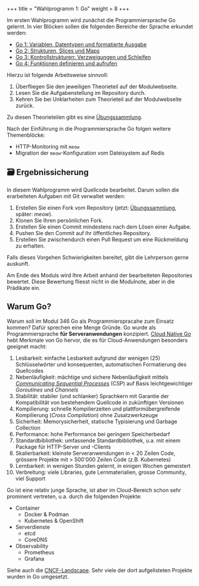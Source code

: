 +++
title = "Wahlprogramm 1: Go"
weight = 8
+++

Im ersten Wahlprogramm wird zunächst die Programmiersprache Go gelernt. In vier
Blöcken sollen die folgenden Bereiche der Sprache erkundet werden:

- [Go 1: Variablen, Datentypen und formatierte Ausgabe](go-1.md)
- [Go 2: Strukturen, Slices und Maps](go-2.md)
- [Go 3: Kontrollstrukturen: Verzweigungen und Schleifen](go-3.md)
- [Go 4: Funktionen definieren und aufrufen](go-4.md)

Hierzu ist folgende Arbeitsweise sinnvoll:

1. Überfliegen Sie den jeweiligen Theorieteil auf der Modulwebseite.
2. Lesen Sie die Aufgabenstellung im Repository durch.
3. Kehren Sie bei Unklarheiten zum Theorieteil auf der Modulwebseite zurück.

Zu diesen Theorieteilen gibt es eine
[Übungssammlung](https://github.com/patrickbucher/m346-go-exercises/tree/master).

Nach der Einführung in die Programmiersprache Go folgen weitere Themenblöcke:

- HTTP-Monitoring mit `meow`
- Migration der `meow`-Konfiguration vom Dateisystem auf Redis

## :card_file_box: Ergebnissicherung

In diesem Wahlprogramm wird Quellcode bearbeitet. Darum sollen die erarbeiteten
Aufgaben mit Git verwaltet werden:

1. Erstellen Sie einen Fork vom Repository (jetzt:
   [Übungssammlung](https://github.com/patrickbucher/m346-go-exercises/tree/master),
   später: _meow_).
2. Klonen Sie Ihren persönlichen Fork.
3. Erstellen Sie einen Commit mindestens nach dem Lösen einer Aufgabe.
4. Pushen Sie den Commit auf ihr öffentliches Repository.
5. Erstellen Sie zwischendurch einen Pull Request um eine Rückmeldung zu
   erhalten.

Falls dieses Vorgehen Schwierigkeiten bereitet, gibt die Lehrperson gerne
auskunft.

Am Ende des Moduls wird Ihre Arbeit anhand der bearbeiteten Repositories
bewertet. Diese Bewertung fliesst nicht in die Modulnote, aber in die Prädikate
ein.

## Warum Go?

Warum soll im Modul 346 Go als Programmierspracahe zum Einsatz kommen? Dafür
sprechen eine Menge Gründe. Go wurde als Programmiersprache **für
Serveranwendungen** konzipiert. [Cloud Native
Go](https://www.oreilly.com/library/view/cloud-native-go/9781492076322/) hebt
Merkmale von Go hervor, die es für Cloud-Anwendungen besonders geeignet macht:

1. Lesbarkeit: einfache Lesbarkeit aufgrund der wenigen (25) Schlüsselwörter und konsequenten, automatischen Formatierung des Quellcodes
2. Nebenläufigkeit: mächtige und sichere Nebenläufigkeit mittels [_Communicating Sequential Processes_](https://en.wikipedia.org/wiki/Communicating_sequential_processes) (CSP) auf Basis leichtgewichtiger _Goroutines_ und _Channels_
3. Stabilität: stabiler (und schlanker) Sprachkern mit Garantie der Kompatibilität von bestehendem Quellcode in zukünftigen Versionen
4. Kompilierung: schnelle Kompilierzeiten und plattformübergreifende Kompilierung (_Cross Compilation_) ohne Zusatzwerkzeuge
5. Sicherheit: Memorysicherheit, statische Typisierung und Garbage Collection
6. Performance: hohe Performance bei geringem Speicherbedarf
7. Standardbibliothek: umfassende Standardbibliothek, u.a. mit einem Package für HTTP-Server und -Clients
8. Skalierbarkeit: kleinste Serveranwendungen in < 20 Zeilen Code, grössere Projekte mit > 500'000 Zeilen Code (z.B. Kubernetes)
9. Lernbarkeit: in wenigen Stunden gelernt, in einigen Wochen gemeistert
10. Verbreitung: viele Libraries, gute Lernmaterialien, grosse Community, viel Support

Go ist eine relativ junge Sprache, ist aber im Cloud-Bereich schon sehr prominent vertreten, u.a. durch die folgenden Projekte:

- Container
    - Docker & Podman
    - Kubernetes & OpenShift
- Serverdienste
    - etcd
    - CoreDNS
- Observability
    - Prometheus
    - Grafana

Siehe auch die [CNCF-Landscape](https://landscape.cncf.io/). Sehr viele der dort aufgelisteten Projekte wurden in Go umgesetzt.